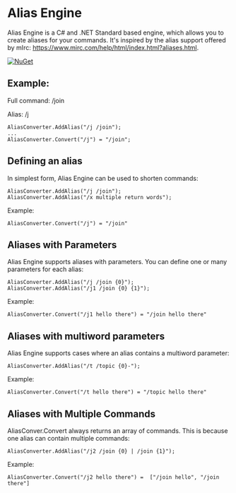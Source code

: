 # Alias Engine

Alias Engine is a C# and .NET Standard based engine, which allows you to create aliases for your commands. It's inspired by the alias support offered by mIrc: https://www.mirc.com/help/html/index.html?aliases.html.

[![NuGet](https://img.shields.io/nuget/v/AliasEngine.svg)](https://www.nuget.org/packages/AliasEngine/)

## Example:

Full command: /join

Alias: /j

```
AliasConverter.AddAlias("/j /join");
...
AliasConverter.Convert("/j") = "/join";
```

## Defining an alias

In simplest form, Alias Engine can be used to shorten commands:

```
AliasConverter.AddAlias("/j /join");
AliasConverter.AddAlias("/x multiple return words");
```

Example:

```
AliasConverter.Convert("/j") = "/join"
```

## Aliases with Parameters

Alias Engine supports aliases with parameters. You can define one or many parameters for each alias:

```
AliasConverter.AddAlias("/j /join {0}");
AliasConverter.AddAlias("/j1 /join {0} {1}");
```

Example:

```
AliasConverter.Convert("/j1 hello there") = "/join hello there"
```

## Aliases with multiword parameters

Alias Engine supports cases where an alias contains a multiword parameter:

```
AliasConverter.AddAlias("/t /topic {0}-");
```

Example:

```
AliasConverter.Convert("/t hello there") = "/topic hello there"
```

## Aliases with Multiple Commands

AliasConver.Convert always returns an array of commands. This is because one alias can contain multiple commands:

```
AliasConverter.AddAlias("/j2 /join {0} | /join {1}");
```

Example:

```
AliasConverter.Convert("/j2 hello there") =  ["/join hello", "/join there"]
```
